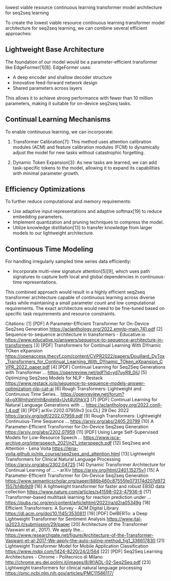 lowest viable resource continuous learning transformer model architecture for seq2seq learning

To create the lowest viable resource continuous learning transformer model architecture for seq2seq learning, we can combine several efficient approaches:

## Lightweight Base Architecture

The foundation of our model would be a parameter-efficient transformer like EdgeFormer[1][8]. EdgeFormer uses:

- A deep encoder and shallow decoder structure
- Innovative feed-forward network design
- Shared parameters across layers

This allows it to achieve strong performance with fewer than 10 million parameters, making it suitable for on-device seq2seq tasks.

## Continual Learning Mechanisms

To enable continuous learning, we can incorporate:

1. Transformer Calibration[7]: This method uses attention calibration modules (ACM) and feature calibration modules (FCM) to dynamically adjust the model for new tasks without catastrophic forgetting.

2. Dynamic Token Expansion[3]: As new tasks are learned, we can add task-specific tokens to the model, allowing it to expand its capabilities with minimal parameter growth.

## Efficiency Optimizations

To further reduce computational and memory requirements:

- Use adaptive input representations and adaptive softmax[19] to reduce embedding parameters.
- Implement quantization and pruning techniques to compress the model.
- Utilize knowledge distillation[13] to transfer knowledge from larger models to our lightweight architecture.

## Continuous Time Modeling

For handling irregularly sampled time series data efficiently:

- Incorporate multi-view signature attention[5][9], which uses path signatures to capture both local and global dependencies in continuous-time representations.

This combined approach would result in a highly efficient seq2seq transformer architecture capable of continuous learning across diverse tasks while maintaining a small parameter count and low computational requirements. The exact architecture would need to be fine-tuned based on specific task requirements and resource constraints.

Citations:
[1] [PDF] A Parameter-Efficient Transformer for On-Device Seq2seq Generation https://aclanthology.org/2022.emnlp-main.741.pdf
[2] Sequence-to-sequence architecture in transformers - Educative.io https://www.educative.io/answers/sequence-to-sequence-architecture-in-transformers
[3] [PDF] Transformers for Continual Learning With DYnamic TOken eXpansion https://openaccess.thecvf.com/content/CVPR2022/papers/Douillard_DyTox_Transformers_for_Continual_Learning_With_DYnamic_TOken_eXpansion_CVPR_2022_paper.pdf
[4] [PDF] Continual Learning for Seq2Seq Generations with Transformer ... https://openreview.net/pdf?id=yd7uyR9_0iU
[5] Optimizing Seq2seq Models for NLP - Restack https://www.restack.io/p/sequence-to-sequence-models-answer-optimization-nlp-cat-ai
[6] Rough Transformers: Lightweight and Continuous Time Series... https://openreview.net/forum?id=gXWmhzeVmh&noteId=Uvt4U0hkV3
[7] [PDF] Continual Learning for Natural Language Generations with ... https://aclanthology.org/2022.conll-1.4.pdf
[8] [PDF] arXiv:2202.07959v3 [cs.CL] 29 Dec 2022 https://arxiv.org/pdf/2202.07959.pdf
[9] Rough Transformers: Lightweight Continuous-Time Sequence ... https://arxiv.org/abs/2405.20799
[10] A Parameter-Efficient Transformer for On-Device Seq2seq Generation https://arxiv.org/abs/2202.07959
[11] [PDF] Using Large Self-Supervised Models for Low-Resource Speech ... https://www.isca-archive.org/interspeech_2021/n21_interspeech.pdf
[12] Seq2seq and Attention - Lena Voita https://lena-voita.github.io/nlp_course/seq2seq_and_attention.html
[13] Lightweight Transformers for Clinical Natural Language Processing https://arxiv.org/abs/2302.04725
[14] Dynamic Transformer Architecture for Continual Learning of ... - arXiv https://arxiv.org/html/2401.15275v1
[15] A Parameter-Efficient Transformer for On-Device Seq2seq Generation https://www.semanticscholar.org/paper/886b460c87555fe073174d207d9721557b14b9d9
[16] A lightweight transformer for faster and robust EBSD data collection https://www.nature.com/articles/s41598-023-47936-6
[17] Transformer-based multitask learning for reaction prediction under ... https://pubs.rsc.org/en/content/articlehtml/2022/ra/d2ra05349g
[18] Efficient Transformers: A Survey - ACM Digital Library https://dl.acm.org/doi/10.1145/3530811
[19] [PDF] DelBERTo: a Deep Lightweight Transformer for Sentiment Analysis https://www.ital-ia2023.it/submission/29/paper
[20] Architecture of the Transformer (Vaswani et al., 2017). We apply the... https://www.researchgate.net/figure/Architecture-of-the-Transformer-Vaswani-et-al-2017-We-apply-the-auto-sizing-method_fig1_336617830
[21] Lightweight Transformer Model for Mobile Application Classification https://www.mdpi.com/1424-8220/24/2/564
[22] [PDF] Seq2Seq Learning Architectures - Chrome - Politecnico di Milano http://chrome.ws.dei.polimi.it/images/8/8f/ADL-02-Seq2Seq.pdf
[23] Lightweight transformers for clinical natural language processing https://pmc.ncbi.nlm.nih.gov/articles/PMC11586117/
